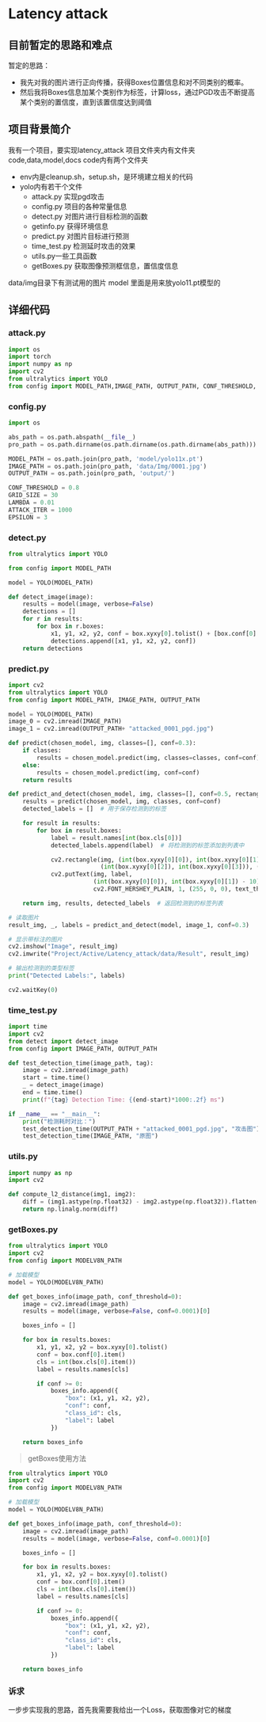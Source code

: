 # Latency attack
## 目前暂定的思路和难点
暂定的思路：
+ 我先对我的图片进行正向传播，获得Boxes位置信息和对不同类别的概率。
+ 然后我将Boxes信息加某个类别作为标签，计算loss，通过PGD攻击不断提高某个类别的置信度，直到该置信度达到阈值
## 项目背景简介
我有一个项目，要实现latency_attack
项目文件夹内有文件夹code,data,model,docs
 code内有两个文件夹
+ env内是cleanup.sh，setup.sh，是环境建立相关的代码
+ yolo内有若干个文件
    - attack.py 实现pgd攻击
    - config.py 项目的各种常量信息
    - detect.py 对图片进行目标检测的函数
    - getinfo.py 获得环境信息
    - predict.py 对图片目标进行预测
    - time_test.py 检测延时攻击的效果
    - utils.py一些工具函数
    - getBoxes.py 获取图像预测框信息，置信度信息

data/img目录下有测试用的图片
model 里面是用来放yolo11.pt模型的
## 详细代码
### attack.py
```python
import os
import torch
import numpy as np
import cv2
from ultralytics import YOLO
from config import MODEL_PATH,IMAGE_PATH, OUTPUT_PATH, CONF_THRESHOLD, GRID_SIZE, LAMBDA, ATTACK_ITER, EPSILON
```
### config.py
```python
import os

abs_path = os.path.abspath(__file__)
pro_path = os.path.dirname(os.path.dirname(os.path.dirname(abs_path)))

MODEL_PATH = os.path.join(pro_path, 'model/yolo11x.pt')
IMAGE_PATH = os.path.join(pro_path, 'data/Img/0001.jpg')
OUTPUT_PATH = os.path.join(pro_path, 'output/')

CONF_THRESHOLD = 0.8
GRID_SIZE = 30
LAMBDA = 0.01
ATTACK_ITER = 1000
EPSILON = 3
```
### detect.py
```python
from ultralytics import YOLO

from config import MODEL_PATH

model = YOLO(MODEL_PATH)

def detect_image(image):
    results = model(image, verbose=False)
    detections = []
    for r in results:
        for box in r.boxes:
            x1, y1, x2, y2, conf = box.xyxy[0].tolist() + [box.conf[0].item()]
            detections.append([x1, y1, x2, y2, conf])
    return detections
```

### predict.py
```python
import cv2 
from ultralytics import YOLO
from config import MODEL_PATH, IMAGE_PATH, OUTPUT_PATH

model = YOLO(MODEL_PATH)
image_0 = cv2.imread(IMAGE_PATH)
image_1 = cv2.imread(OUTPUT_PATH+ "attacked_0001_pgd.jpg")

def predict(chosen_model, img, classes=[], conf=0.3):
    if classes:
        results = chosen_model.predict(img, classes=classes, conf=conf)
    else:
        results = chosen_model.predict(img, conf=conf)
    return results

def predict_and_detect(chosen_model, img, classes=[], conf=0.5, rectangle_thickness=2, text_thickness=1):
    results = predict(chosen_model, img, classes, conf=conf)
    detected_labels = []  # 用于保存检测到的标签

    for result in results:
        for box in result.boxes:
            label = result.names[int(box.cls[0])]
            detected_labels.append(label)  # 将检测到的标签添加到列表中

            cv2.rectangle(img, (int(box.xyxy[0][0]), int(box.xyxy[0][1])),
                          (int(box.xyxy[0][2]), int(box.xyxy[0][3])), (255, 0, 0), rectangle_thickness)
            cv2.putText(img, label,
                        (int(box.xyxy[0][0]), int(box.xyxy[0][1]) - 10),
                        cv2.FONT_HERSHEY_PLAIN, 1, (255, 0, 0), text_thickness)

    return img, results, detected_labels  # 返回检测到的标签列表

# 读取图片
result_img, _, labels = predict_and_detect(model, image_1, conf=0.3)

# 显示带标注的图片
cv2.imshow("Image", result_img)
cv2.imwrite("Project/Active/Latency_attack/data/Result", result_img)

# 输出检测到的类型标签
print("Detected Labels:", labels)

cv2.waitKey(0)
```
### time_test.py
```python
import time
import cv2
from detect import detect_image
from config import IMAGE_PATH, OUTPUT_PATH

def test_detection_time(image_path, tag):
    image = cv2.imread(image_path)
    start = time.time()
    _ = detect_image(image)
    end = time.time()
    print(f"{tag} Detection Time: {(end-start)*1000:.2f} ms")

if __name__ == "__main__":
    print("检测耗时对比：")
    test_detection_time(OUTPUT_PATH + "attacked_0001_pgd.jpg", "攻击图")
    test_detection_time(IMAGE_PATH, "原图")
```
### utils.py
```python
import numpy as np
import cv2

def compute_l2_distance(img1, img2):
    diff = (img1.astype(np.float32) - img2.astype(np.float32)).flatten()
    return np.linalg.norm(diff)
```
### getBoxes.py
```python
from ultralytics import YOLO
import cv2
from config import MODELV8N_PATH

# 加载模型
model = YOLO(MODELV8N_PATH)

def get_boxes_info(image_path, conf_threshold=0):
    image = cv2.imread(image_path)
    results = model(image, verbose=False, conf=0.0001)[0]

    boxes_info = []

    for box in results.boxes:
        x1, y1, x2, y2 = box.xyxy[0].tolist()
        conf = box.conf[0].item()
        cls = int(box.cls[0].item())
        label = results.names[cls]

        if conf >= 0:
            boxes_info.append({
                "box": (x1, y1, x2, y2),
                "conf": conf,
                "class_id": cls,
                "label": label
            })

    return boxes_info
```
> getBoxes使用方法
```python
from ultralytics import YOLO
import cv2
from config import MODELV8N_PATH

# 加载模型
model = YOLO(MODELV8N_PATH)

def get_boxes_info(image_path, conf_threshold=0):
    image = cv2.imread(image_path)
    results = model(image, verbose=False, conf=0.0001)[0]

    boxes_info = []

    for box in results.boxes:
        x1, y1, x2, y2 = box.xyxy[0].tolist()
        conf = box.conf[0].item()
        cls = int(box.cls[0].item())
        label = results.names[cls]

        if conf >= 0:
            boxes_info.append({
                "box": (x1, y1, x2, y2),
                "conf": conf,
                "class_id": cls,
                "label": label
            })

    return boxes_info
```
### 诉求
一步步实现我的思路，首先我需要我给出一个Loss，获取图像对它的梯度